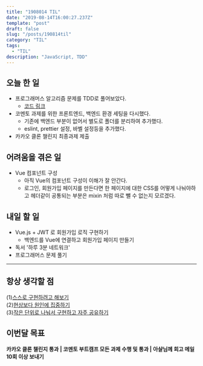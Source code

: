 ```yaml
---
title: "1908014 TIL"
date: "2019-08-14T16:00:27.237Z"
template: "post"
draft: false
slug: "/posts/190814til"
category: "TIL"
tags:
  - "TIL"
description: "JavaScript, TDD"
---
```


## 오늘 한 일

- 프로그래머스 알고리즘 문제를 TDD로 풀어보았다.
  - [코드 링크](https://github.com/Junkim93/js_TDD-practice/tree/master/Algorithm/harshad-number)
- 코멘토 과제를 위한 프론트엔드, 백엔드 환경 세팅을 다시했다.
  - 기존에 백엔드 부분이 없어서 별도로 폴더를 분리하여 추가했다.
  - eslint, prettier 설정, 바벨 설정등을 추가했다.
- 카카오 클론 챌린지 최종과제 제출

## 어려움을 겪은 일

- Vue 컴포넌트 구성
  - 아직 Vue의 컴포넌트 구성이 이해가 잘 안간다.
  - 로그인, 회원가입 페이지를 만든다면 한 페이지에 대한 CSS를 어떻게 나눠야하고 헤더같이 공통되는 부분은 mixin 처럼 따로 뺄 수 없는지 모르겠다.

## 내일 할 일

- Vue.js + JWT 로 회원가입 로직 구현하기
  -  백엔드를 Vue에 연결하고 회원가입 페이지 만들기
- 독서 '하루 3분 네트워크'
- 프로그래머스 문제 풀기

---



## 항상 생각할 점

(1)<u>스스로 구현하려고 해보기</u> <br>(2)<u>현상보다 원인에 집중하기</u> <br>(3)<u>작은 단위로 나눠서 구현하고 자주 공유하기</u>



## 이번달 목표

**카카오 클론 챌린지 통과 | 코멘토 부트캠프 모든 과제 수행 및 통과 | 아샬님께 회고 메일 10회 이상 보내기**

